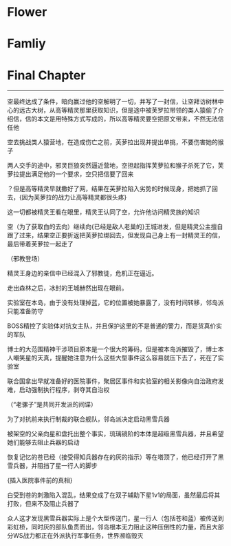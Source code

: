 
# Flower

# Famliy

# Final Chapter

***

空最终达成了条件，暗向赢过他的空解明了一切，并写了一封信，让空拜访树林中心的远古大树，从高等精灵那里获取知识，但是途中被芙罗拉带领的类人猿偷了介绍信，信的本文是用特殊方式写成的，所以高等精灵要空把原文带来，不然无法信任他

空去挑战类人猿营地，在造成伤亡之前，芙萝拉出现并提出单挑，不要伤害她的猴子

两人交手的途中，邪灵巨狼突然逼近营地，空担起指挥芙萝拉和猴子杀死了它，芙萝拉提出满足他的一个要求，空只把信要了回来

？但是高等精灵早就撒好了网，结果在芙萝拉陷入劣势的时候现身，把她抓了回去，{因为芙萝拉的战力让高等精灵都很头疼}

这一切都被精灵王看在眼里，精灵王认同了空，允许他访问精灵族的知识

空（为了获取白的去向）继续向{已经是敌人老巢的}王城进发，但是精灵公主擅自跟了过来，结果空正要折返把芙萝拉绑回去，但发现自己身上有一封精灵王的信，最后带着芙萝拉一起走了

（邪教登场）

精灵王身边的亲信中已经混入了邪教徒，危机正在逼近。

走出森林之后，冰封的王城赫然出现在眼前。

实验室在本岛，由于没有处理掉蓝，它的位置被她暴露了，没有时间转移，邻岛派只能准备防守

BOSS精控了实验体对抗女主队，并且保护这里的不是普通的警力，而是货真价实的军队

博士的大范围精神干涉项目原本是一个很大的筹码，但是被本岛派摧毁了，博士本人嘲笑星的天真，提醒她注意为什么这些大型事件这么容易就压下去了，死在了实验室

联合国拿出早就准备好的医院事件，聚居区事件和实验室的相关影像向自治政府发难，启动强制执行程序，剥夺其自治权

（“老骡子”是共同开发派的间谍）

为了对抗前来执行制裁的联合舰队，邻岛派决定启动黑雪兵器

被架空的父亲向星和盘托出整个事实，琉璃镜阶的本体是超级黑雪兵器，并且希望她们能够去阻止兵器的启动

恢复记忆的苍已经（接受得知兵器存在的灰的指示）等在塔顶了，他已经打开了黑雪兵器，并阻挡了星一行人的脚步

{插入医院事件前的真相}

白受到苍的刺激陷入混乱，结果变成了在双子辅助下星1v1的局面，虽然最后将其打败，但来不及阻止兵器了

众人这才发现黑雪兵器实际上是个大型传送门，星一行人（包括苍和蓝）被传送到彩虹桥，同时灰的部队鱼贯而出，邻岛根本无力阻止这种压倒性的力量，而且大部分WS战力都正在外派执行军事任务，世界濒临毁灭
